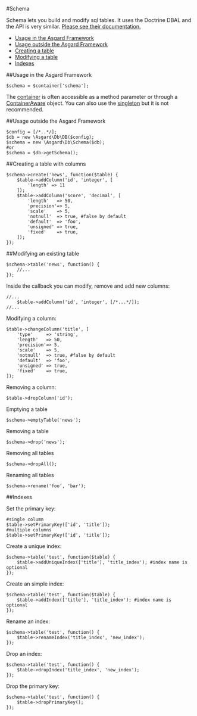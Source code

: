 #Schema

Schema lets you build and modify sql tables. It uses the Doctrine DBAL and the API is very similar. [Please see their documentation.](http://doctrine-dbal.readthedocs.org/en/latest/index.html)

- [Usage in the Asgard Framework](#usage-asgard)
- [Usage outside the Asgard Framework](#usage-outside)
- [Creating a table](#create)
- [Modifying a table](#modify)
- [Indexes](#indexes)

<a name="usage-asgard"></a>
##Usage in the Asgard Framework

	$schema = $container['schema'];
	
The [container](docs/container) is often accessible as a method parameter or through a [ContainerAware](docs/container#containeraware) object. You can also use the [singleton](docs/container#usage-outside) but it is not recommended.

<a name="usage-outside"></a>
##Usage outside the Asgard Framework

	$config = [/*..*/];
	$db = new \Asgard\Db\DB($config);
	$schema = new \Asgard\Db\Schema($db);
	#or
	$schema = $db->getSchema();

<a name="create"></a>
##Creating a table with columns

	$schema->create('news', function($table) {
		$table->addColumn('id', 'integer', [
			'length' => 11
		]);
		$table->addColumn('score', 'decimal', [
			'length'   => 50,
			'precision'=> 5,
			'scale'    => 5,
			'notnull'  => true, #false by default
			'default'  => 'foo',
			'unsigned' => true,
			'fixed'    => true,
		]);
	});

<a name="modify"></a>
##Modifying an existing table

	$schema->table('news', function() {
		//...
	});

Inside the callback you can modify, remove and add new columns:

	//...
		$table->addColumn('id', 'integer', [/*...*/]);
	//...

Modifying a column:

	$table->changeColumn('title', [
		'type'     => 'string',
		'length'   => 50,
		'precision'=> 5,
		'scale'    => 5,
		'notnull'  => true, #false by default
		'default'  => 'foo',
		'unsigned' => true,
		'fixed'    => true,
	]);

Removing a column:

	$table->dropColumn('id');

Emptying a table

	$schema->emptyTable('news');

Removing a table

	$schema->drop('news');

Removing all tables

	$schema->dropAll();

Renaming all tables

	$schema->rename('foo', 'bar');

##Indexes

Set the primary key:

	#single column
	$table->setPrimaryKey(['id', 'title']);
	#multiple columns
	$table->setPrimaryKey(['id', 'title']);

Create a unique index:

	$schema->table('test', function($table) {
		$table->addUniqueIndex(['title'], 'title_index'); #index name is optional
	});

Create an simple index:

	$schema->table('test', function($table) {
		$table->addIndex(['title'], 'title_index'); #index name is optional
	});

Rename an index:

	$schema->table('test', function() {
		$table->renameIndex('title_index', 'new_index');
	});

Drop an index:

	$schema->table('test', function() {
		$table->dropIndex('title_index', 'new_index');
	});

Drop the primary key:

	$schema->table('test', function() {
		$table->dropPrimaryKey();
	});